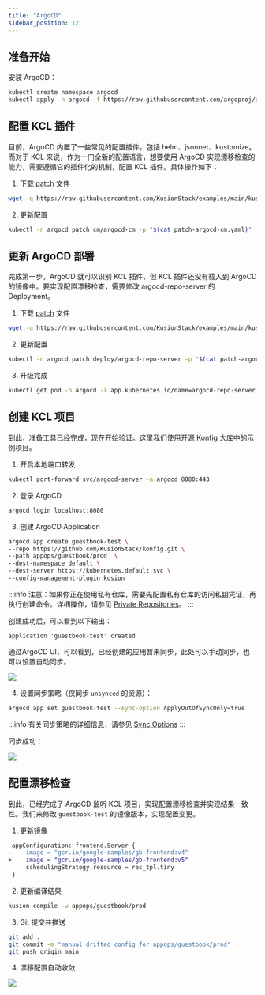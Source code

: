 ```yaml
---
title: "ArgoCD"
sidebar_position: 12
---
```


## 准备开始

安装 ArgoCD：

```bash
kubectl create namespace argocd
kubectl apply -n argocd -f https://raw.githubusercontent.com/argoproj/argo-cd/stable/manifests/install.yaml
```

## 配置 KCL 插件

目前，ArgoCD 内置了一些常见的配置插件，包括 helm、jsonnet、kustomize。而对于 KCL 来说，作为一门全新的配置语言，想要使用 ArgoCD 实现漂移检查的能力，需要遵循它的插件化的机制，配置 KCL 插件。具体操作如下：

1. 下载 [patch](https://github.com/KusionStack/examples/blob/main/kusion/argo-cd/patch-argocd-cm.yaml) 文件

```bash
wget -q https://raw.githubusercontent.com/KusionStack/examples/main/kusion/argo-cd/patch-argocd-cm.yaml
```

2. 更新配置

```bash
kubectl -n argocd patch cm/argocd-cm -p "$(cat patch-argocd-cm.yaml)"
```

## 更新 ArgoCD 部署

完成第一步，ArgoCD 就可以识别 KCL 插件，但 KCL 插件还没有载入到 ArgoCD 的镜像中。要实现配置漂移检查，需要修改 argocd-repo-server 的 Deployment。

1. 下载 [patch](https://github.com/KusionStack/examples/blob/main/kusion/argo-cd/patch-argocd-repo-server.yaml) 文件

```bash
wget -q https://raw.githubusercontent.com/KusionStack/examples/main/kusion/argo-cd/patch-argocd-repo-server.yaml
```

2. 更新配置

```bash
kubectl -n argocd patch deploy/argocd-repo-server -p "$(cat patch-argocd-repo-server.yaml)"
```

3. 升级完成

```bash
kubectl get pod -n argocd -l app.kubernetes.io/name=argocd-repo-server
```

## 创建 KCL 项目

到此，准备工具已经完成，现在开始验证。这里我们使用开源 Konfig 大库中的示例项目。

1. 开启本地端口转发

```bash
kubectl port-forward svc/argocd-server -n argocd 8080:443
```

2. 登录 ArgoCD

```bash
argocd login localhost:8080
```

3. 创建 ArgoCD Application

```bash
argocd app create guestbook-test \
--repo https://github.com/KusionStack/konfig.git \
--path appops/guestbook/prod  \
--dest-namespace default \
--dest-server https://kubernetes.default.svc \
--config-management-plugin kusion
```

:::info
注意：如果你正在使用私有仓库，需要先配置私有仓库的访问私钥凭证，再执行创建命令。详细操作，请参见 [Private Repositories](https://argo-cd.readthedocs.io/en/stable/user-guide/private-repositories/#ssh-private-key-credential)。
:::

创建成功后，可以看到以下输出：

```
application 'guestbook-test' created
```

通过ArgoCD UI，可以看到，已经创建的应用暂未同步，此处可以手动同步，也可以设置自动同步。

![](/img/docs/user_docs/guides/argocd/out-of-sync.jpg)

4. 设置同步策略（仅同步 `unsynced` 的资源）：

```bash
argocd app set guestbook-test --sync-option ApplyOutOfSyncOnly=true
```

:::info
有关同步策略的详细信息，请参见 [Sync Options](https://argo-cd.readthedocs.io/en/stable/user-guide/sync-options/)
:::

同步成功：

![](/img/docs/user_docs/guides/argocd/synced.jpg)

## 配置漂移检查

到此，已经完成了 ArgoCD 监听 KCL 项目，实现配置漂移检查并实现结果一致性。我们来修改 `guestbook-test` 的镜像版本，实现配置变更。

1. 更新镜像

```diff
 appConfiguration: frontend.Server {
-    image = "gcr.io/google-samples/gb-frontend:v4"
+    image = "gcr.io/google-samples/gb-frontend:v5"
     schedulingStrategy.resource = res_tpl.tiny
 }
```

2. 更新编译结果

```bash
kusion compile -w appops/guestbook/prod
```

3. Git 提交并推送

```bash
git add .
git commit -m "manual drifted config for appops/guestbook/prod"
git push origin main
```

4. 漂移配置自动收敛

![](/img/docs/user_docs/guides/argocd/reconcile-drifted-config.jpg)
